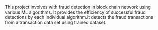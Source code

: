 This project involves with fraud detection in block chain network using various ML algorithms. It provides the efficiency of successful fraud detections by each individual algorithm.It detects the fraud transactions from a transaction data set using trained dataset.

